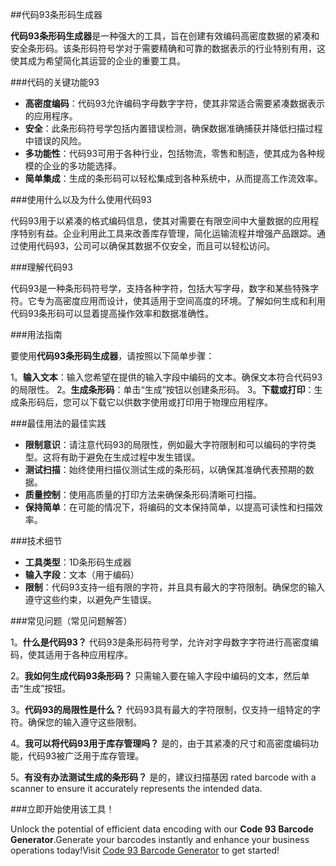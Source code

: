 ##代码93条形码生成器

**代码93条形码生成器**是一种强大的工具，旨在创建有效编码高密度数据的紧凑和安全条形码。该条形码符号学对于需要精确和可靠的数据表示的行业特别有用，这使其成为希望简化其运营的企业的重要工具。

###代码的关键功能93

-  **高密度编码**：代码93允许编码字母数字字符，使其非常适合需要紧凑数据表示的应用程序。
-  **安全**：此条形码符号学包括内置错误检测，确保数据准确捕获并降低扫描过程中错误的风险。
-  **多功能性**：代码93可用于各种行业，包括物流，零售和制造，使其成为各种规模的企业的多功能选择。
-  **简单集成**：生成的条形码可以轻松集成到各种系统中，从而提高工作流效率。

###使用什么以及为什么使用代码93

代码93用于以紧凑的格式编码信息，使其对需要在有限空间中大量数据的应用程序特别有益。企业利用此工具来改善库存管理，简化运输流程并增强产品跟踪。通过使用代码93，公司可以确保其数据不仅安全，而且可以轻松访问。

###理解代码93

代码93是一种条形码符号学，支持各种字符，包括大写字母，数字和某些特殊字符。它专为高密度应用而设计，使其适用于空间高度的环境。了解如何生成和利用代码93条形码可以显着提高操作效率和数据准确性。

###用法指南

要使用**代码93条形码生成器**，请按照以下简单步骤：

1。**输入文本**：输入您希望在提供的输入字段中编码的文本。确保文本符合代码93的局限性。
2。**生成条形码**：单击“生成”按钮以创建条形码。
3。**下载或打印**：生成条形码后，您可以下载它以供数字使用或打印用于物理应用程序。

###最佳用法的最佳实践

-  **限制意识**：请注意代码93的局限性，例如最大字符限制和可以编码的字符类型。这将有助于避免在生成过程中发生错误。
-  **测试扫描**：始终使用扫描仪测试生成的条形码，以确保其准确代表预期的数据。
-  **质量控制**：使用高质量的打印方法来确保条形码清晰可扫描。
-  **保持简单**：在可能的情况下，将编码的文本保持简单，以提高可读性和扫描效率。

###技术细节

-  **工具类型**：1D条形码生成器
-  **输入字段**：文本（用于编码）
-  **限制**：代码93支持一组有限的字符，并且具有最大的字符限制。确保您的输入遵守这些约束，以避免产生错误。

###常见问题（常见问题解答）

1。**什么是代码93？**
代码93是条形码符号学，允许对字母数字字符进行高密度编码，使其适用于各种应用程序。

2。**我如何生成代码93条形码？**
只需输入要在输入字段中编码的文本，然后单击“生成”按钮。

3。**代码93的局限性是什么？**
代码93具有最大的字符限制，仅支持一组特定的字符。确保您的输入遵守这些限制。

4。**我可以将代码93用于库存管理吗？**
是的，由于其紧凑的尺寸和高密度编码功能，代码93被广泛用于库存管理。

5。**有没有办法测试生成的条形码？**
是的，建议扫描基因 rated barcode with a scanner to ensure it accurately represents the intended data.

###立即开始使用该工具！

Unlock the potential of efficient data encoding with our **Code 93 Barcode Generator**.Generate your barcodes instantly and enhance your business operations today!Visit [Code 93 Barcode Generator](https://www.inayam.co/barcode/code93) to get started!